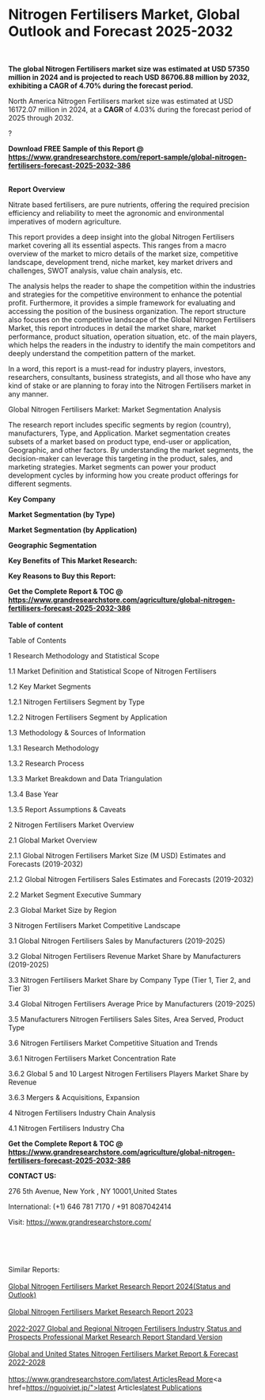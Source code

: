 <h1>Nitrogen Fertilisers Market, Global Outlook and Forecast 2025-2032</h1><br/><p><strong>The global Nitrogen Fertilisers market size was estimated at USD 57350 million in 2024 and is projected to reach USD 86706.88 million by 2032, exhibiting a <strong>CAGR</strong> of 4.70% during the forecast period.</strong></p><p>North America Nitrogen Fertilisers market size was estimated at USD 16172.07 million in 2024, at a <strong>CAGR</strong> of 4.03% during the forecast period of 2025 through 2032.</p><p>? </p><div><b>Download FREE Sample of this Report @ <a href="https://www.grandresearchstore.com/report-sample/global-nitrogen-fertilisers-forecast-2025-2032-386">https://www.grandresearchstore.com/report-sample/global-nitrogen-fertilisers-forecast-2025-2032-386</a></b></div><br><p><strong>Report Overview</strong></p><p>Nitrate based fertilisers, are pure nutrients, offering the required precision efficiency and reliability to meet the agronomic and environmental imperatives of modern agriculture.</p><p>This report provides a deep insight into the global Nitrogen Fertilisers market covering all its essential aspects. This ranges from a macro overview of the market to micro details of the market size, competitive landscape, development trend, niche market, key market drivers and challenges, SWOT analysis, value chain analysis, etc.</p><p>The analysis helps the reader to shape the competition within the industries and strategies for the competitive environment to enhance the potential profit. Furthermore, it provides a simple framework for evaluating and accessing the position of the business organization. The report structure also focuses on the competitive landscape of the Global Nitrogen Fertilisers Market, this report introduces in detail the market share, market performance, product situation, operation situation, etc. of the main players, which helps the readers in the industry to identify the main competitors and deeply understand the competition pattern of the market.</p><p>In a word, this report is a must-read for industry players, investors, researchers, consultants, business strategists, and all those who have any kind of stake or are planning to foray into the Nitrogen Fertilisers market in any manner.</p><p>Global Nitrogen Fertilisers Market: Market Segmentation Analysis</p><p>The research report includes specific segments by region (country), manufacturers, Type, and Application. Market segmentation creates subsets of a market based on product type, end-user or application, Geographic, and other factors. By understanding the market segments, the decision-maker can leverage this targeting in the product, sales, and marketing strategies. Market segments can power your product development cycles by informing how you create product offerings for different segments.</p><p><strong>Key Company</strong></p><p><strong>Market Segmentation (by Type)</strong></p><p><strong>Market Segmentation (<strong>by Application</strong>)</strong></p><p><strong>Geographic Segmentation</strong></p><p><strong>Key Benefits of This Market Research:</strong></p><p><strong>Key <strong>Reasons to Buy</strong> this Report:</strong></p><div><b>Get the Complete Report & TOC @ <a href="https://www.grandresearchstore.com/agriculture/global-nitrogen-fertilisers-forecast-2025-2032-386">https://www.grandresearchstore.com/agriculture/global-nitrogen-fertilisers-forecast-2025-2032-386</a></b></div><br><b>Table of content</b><p>Table of Contents<br />
 
 1 Research Methodology and Statistical Scope<br />
 
 1.1 Market Definition and Statistical Scope of Nitrogen Fertilisers<br />
 
 1.2 Key Market Segments<br />
 
 1.2.1 Nitrogen Fertilisers Segment by Type<br />
 
 1.2.2 Nitrogen Fertilisers Segment by Application<br />
 
 1.3 Methodology & Sources of Information<br />
 
 1.3.1 Research Methodology<br />
 
 1.3.2 Research Process<br />
 
 1.3.3 Market Breakdown and Data Triangulation<br />
 
 1.3.4 Base Year<br />
 
 1.3.5 Report Assumptions & Caveats<br />
 
 2 Nitrogen Fertilisers Market Overview<br />
 
 2.1 Global Market Overview<br />
 
 2.1.1 Global Nitrogen Fertilisers Market Size (M USD) Estimates and Forecasts (2019-2032)<br />
 
 2.1.2 Global Nitrogen Fertilisers Sales Estimates and Forecasts (2019-2032)<br />
 
 2.2 Market Segment Executive Summary<br />
 
 2.3 Global Market Size by Region<br />
 
 3 Nitrogen Fertilisers Market Competitive Landscape<br />
 
 3.1 Global Nitrogen Fertilisers Sales by Manufacturers (2019-2025)<br />
 
 3.2 Global Nitrogen Fertilisers Revenue Market Share by Manufacturers (2019-2025)<br />
 
 3.3 Nitrogen Fertilisers Market Share by Company Type (Tier 1, Tier 2, and Tier 3)<br />
 
 3.4 Global Nitrogen Fertilisers Average Price by Manufacturers (2019-2025)<br />
 
 3.5 Manufacturers Nitrogen Fertilisers Sales Sites, Area Served, Product Type<br />
 
 3.6 Nitrogen Fertilisers Market Competitive Situation and Trends<br />
 
 3.6.1 Nitrogen Fertilisers Market Concentration Rate<br />
 
 3.6.2 Global 5 and 10 Largest Nitrogen Fertilisers Players Market Share by Revenue<br />
 
 3.6.3 Mergers & Acquisitions, Expansion<br />
 
 4 Nitrogen Fertilisers Industry Chain Analysis<br />
 
 4.1 Nitrogen Fertilisers Industry Cha<br><div><b>Get the Complete Report & TOC @ <a href="https://www.grandresearchstore.com/agriculture/global-nitrogen-fertilisers-forecast-2025-2032-386">https://www.grandresearchstore.com/agriculture/global-nitrogen-fertilisers-forecast-2025-2032-386</a></b></div></p>
 
 <b>CONTACT US:</b><br>
 
 276 5th Avenue, New York , NY 10001,United States<br>
 
 International: (+1) 646 781 7170 / +91 8087042414<br>
 
 Visit: <a href="https://www.grandresearchstore.com/">https://www.grandresearchstore.com/</a>
 
 <br>
 
 <br><br>Similar Reports: <br><br><a href="https://www.grandresearchstore.com/agriculture/global-nitrogen-fertilisers-2024-730">Global Nitrogen Fertilisers Market Research Report 2024(Status and Outlook)</a><br><br><a href="https://www.grandresearchstore.com/agriculture/global-nitrogen-fertilisers-2023-519">Global Nitrogen Fertilisers Market Research Report 2023</a><br><br><a href="https://www.grandresearchstore.com/ict-and-media/global-regional-nitrogen-fertilisers-2022-2027-464">2022-2027 Global and Regional Nitrogen Fertilisers Industry Status and Prospects Professional Market Research Report Standard Version</a><br><br><a href="https://www.grandresearchstore.com/agriculture/global-united-states-nitrogen-fertilisers-2022-2028-218">Global and United States Nitrogen Fertilisers Market Report & Forecast 2022-2028</a><br><br><a href="https://gyeongbokgung.com">https://www.grandresearchstore.com/</a><a href="https://hallyeomaritime.com">latest Articles</a><a href="https://jingwansa.com">Read More</a><a href=https://nguoiviet.jp/">latest Articles</a><a href="https://www.intelmarketresearch.com/">latest Publications</a>
